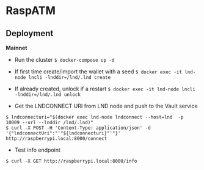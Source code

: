 # RaspATM

## Deployment

**Mainnet**

* Run the cluster 
`$ docker-compose up -d`

* If first time create/import the wallet with a seed 
`$ docker exec -it lnd-node lncli -lnddir=/lnd/.lnd create`

* If already created, unlock if a restart
 `$ docker exec -it lnd-node lncli -lnddir=/lnd/.lnd unlock`

* Get the LNDCONNECT URI from LND node and push to the Vault service
```
$ lndconnecturi="$(docker exec lnd-node lndconnect --host=lnd  -p 10009 --url --lnddir /lnd/.lnd)"
$ curl -X POST -H 'Content-Type: application/json' -d '{"lndconnectUri":"'"${lndconnecturi}"'"}' http://raspberrypi.local:8000/connect
```

* Test info endpoint

`$ curl -X GET http://raspberrypi.local:8000/info`


